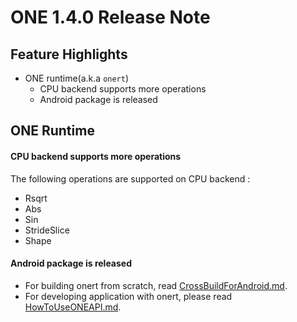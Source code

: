 # ONE 1.4.0 Release Note

## Feature Highlights

- ONE runtime(a.k.a `onert`)
    - CPU backend supports more operations
    - Android package is released

## ONE Runtime

#### CPU backend supports more operations

The following operations are supported on CPU backend :
- Rsqrt
- Abs
- Sin
- StrideSlice
- Shape

#### Android package is released

- For building onert from scratch, read [CrossBuildForAndroid.md](https://github.com/Samsung/ONE/blob/master/docs/nnfw/howto/CrossBuildForAndroid.md). 
- For developing application with onert, please read [HowToUseONEAPI.md](https://github.com/Samsung/ONE/blob/master/docs/nnfw/howto/CrossBuildForAndroid.md). 
